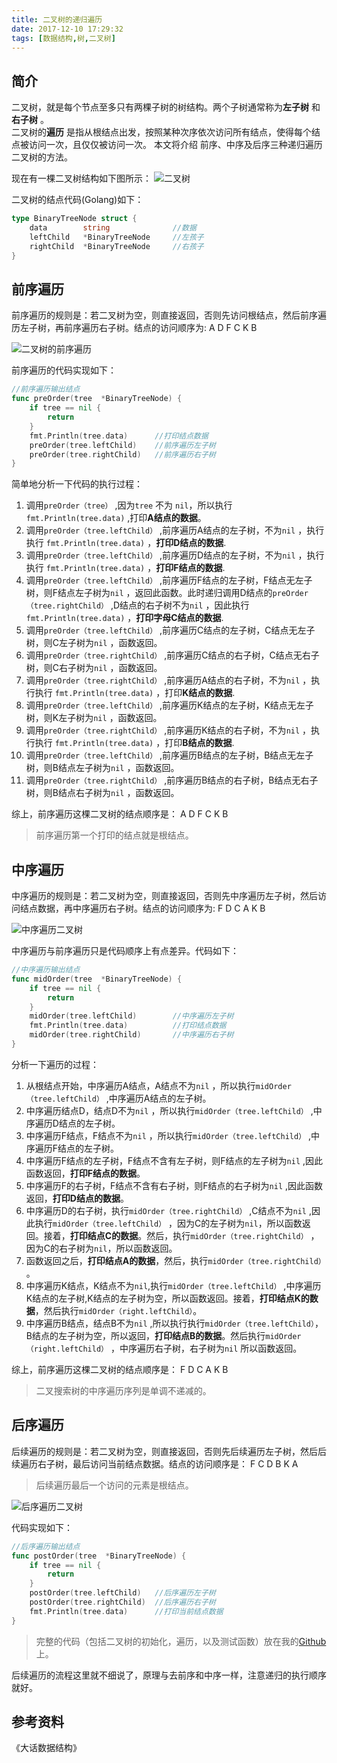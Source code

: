 ```yaml
---
title: 二叉树的递归遍历
date: 2017-12-10 17:29:32
tags: [数据结构,树,二叉树]
---
```


## 简介
二叉树，就是每个节点至多只有两棵子树的树结构。两个子树通常称为**左子树** 和**右子树** 。   
二叉树的**遍历** 是指从根结点出发，按照某种次序依次访问所有结点，使得每个结点被访问一次，且仅仅被访问一次。  本文将介绍 前序、中序及后序三种递归遍历二叉树的方法。

<!-- more -->

现在有一棵二叉树结构如下图所示：
![二叉树](https://wx4.sinaimg.cn/mw690/857afa84gy1fmbmybw2rnj20gp0dc3yn.jpg)

二叉树的结点代码(Golang)如下：

```go
type BinaryTreeNode struct {
	data 		string				//数据
	leftChild 	*BinaryTreeNode		//左孩子
	rightChild	*BinaryTreeNode		//右孩子
}
```





## 前序遍历

前序遍历的规则是：若二叉树为空，则直接返回，否则先访问根结点，然后前序遍历左子树，再前序遍历右子树。结点的访问顺序为: A D F C K B

![二叉树的前序遍历](https://wx4.sinaimg.cn/mw690/857afa84gy1fmbn9kg03mj20hm0czwet.jpg)

前序遍历的代码实现如下：

```go
//前序遍历输出结点
func preOrder(tree  *BinaryTreeNode) {
	if tree == nil {
		return
	}
	fmt.Println(tree.data)		//打印结点数据
	preOrder(tree.leftChild)	//前序遍历左子树
	preOrder(tree.rightChild)	//前序遍历右子树
}
```

简单地分析一下代码的执行过程：

1. 调用`preOrder（tree）` ,因为`tree` 不为 `nil`，所以执行 `fmt.Println(tree.data)` ,打印**A结点的数据**。
2. 调用`preOrder（tree.leftChild）` ,前序遍历A结点的左子树，不为`nil` ，执行执行 `fmt.Println(tree.data)` ，**打印D结点的数据**.
3. 调用`preOrder（tree.leftChild）` ,前序遍历D结点的左子树，不为`nil` ，执行执行 `fmt.Println(tree.data)` ，**打印F结点的数据**.
4. 调用`preOrder（tree.leftChild）` ,前序遍历F结点的左子树，F结点无左子树，则F结点左子树为`nil` ，返回此函数。此时递归调用D结点的`preOrder（tree.rightChild）` ,D结点的右子树不为`nil` ，因此执行 `fmt.Println(tree.data)` ，**打印字母C结点的数据**.
5. 调用`preOrder（tree.leftChild）` ,前序遍历C结点的左子树，C结点无左子树，则C左子树为`nil` ，函数返回。
6. 调用`preOrder（tree.rightChild）` ,前序遍历C结点的右子树，C结点无右子树，则C右子树为`nil` ，函数返回。
7. 调用`preOrder（tree.rightChild）` ,前序遍历A结点的右子树，不为`nil` ，执行执行 `fmt.Println(tree.data)` ，打印**K结点的数据**.
8. 调用`preOrder（tree.leftChild）` ,前序遍历K结点的左子树，K结点无左子树，则K左子树为`nil` ，函数返回。
9. 调用`preOrder（tree.rightChild）` ,前序遍历K结点的右子树，不为`nil` ，执行执行 `fmt.Println(tree.data)` ，打印**B结点的数据**.
10. 调用`preOrder（tree.leftChild）` ,前序遍历B结点的左子树，B结点无左子树，则B结点左子树为`nil` ，函数返回。
11. 调用`preOrder（tree.rightChild）` ,前序遍历B结点的右子树，B结点无右子树，则B结点右子树为`nil` ，函数返回。

综上，前序遍历这棵二叉树的结点顺序是： A D F C K B

>前序遍历第一个打印的结点就是根结点。  



## 中序遍历

中序遍历的规则是：若二叉树为空，则直接返回，否则先中序遍历左子树，然后访问结点数据，再中序遍历右子树。结点的访问顺序为: F D C A K B

![中序遍历二叉树](https://wx1.sinaimg.cn/mw690/857afa84gy1fmbp3914toj20h70dcdg6.jpg)

中序遍历与前序遍历只是代码顺序上有点差异。代码如下：

```go
//中序遍历输出结点
func midOrder(tree  *BinaryTreeNode) {
	if tree == nil {
		return
	}
	midOrder(tree.leftChild)		//中序遍历左子树
	fmt.Println(tree.data)			//打印结点数据
	midOrder(tree.rightChild)		//中序遍历右子树
}
```



分析一下遍历的过程：

1. 从根结点开始，中序遍历A结点，A结点不为`nil` ，所以执行`midOrder（tree.leftChild）` ,中序遍历A结点的左子树。
2. 中序遍历结点D，结点D不为`nil` ，所以执行`midOrder（tree.leftChild）` ,中序遍历D结点的左子树。
3. 中序遍历F结点，F结点不为`nil` ，所以执行`midOrder（tree.leftChild）` ,中序遍历F结点的左子树。
4. 中序遍历F结点的左子树，F结点不含有左子树，则F结点的左子树为`nil` ,因此函数返回，**打印F结点的数据**。
5. 中序遍历F的右子树，F结点不含有右子树，则F结点的右子树为`nil` ,因此函数返回，**打印D结点的数据**。
6. 中序遍历D的右子树，执行`midOrder（tree.rightChild）` ,C结点不为`nil` ,因此执行`midOrder（tree.leftChild）` ，因为C的左子树为`nil`，所以函数返回。接着，**打印结点C的数据**。然后，执行`midOrder（tree.rightChild）` ，因为C的右子树为`nil`，所以函数返回。
7. 函数返回之后，**打印结点A的数据**，然后，执行`midOrder（tree.rightChild）` 。
8. 中序遍历K结点，K结点不为`nil`,执行`midOrder（tree.leftChild）` ,中序遍历K结点的左子树,K结点的左子树为空，所以函数返回。接着，**打印结点K的数据**，然后执行`midOrder（right.leftChild）`。
9. 中序遍历B结点，结点B不为`nil` ,所以执行执行`midOrder（tree.leftChild）`，B结点的左子树为空，所以返回，**打印结点B的数据**。然后执行`midOrder（right.leftChild）` ，中序遍历右子树，右子树为`nil` 所以函数返回。

综上，前序遍历这棵二叉树的结点顺序是： F D C A K B

>二叉搜索树的中序遍历序列是单调不递减的。

## 后序遍历

后续遍历的规则是：若二叉树为空，则直接返回，否则先后续遍历左子树，然后后续遍历右子树，最后访问当前结点数据。结点的访问顺序是： F C D B K A

>后续遍历最后一个访问的元素是根结点。


![后序遍历二叉树](https://wx1.sinaimg.cn/mw690/857afa84gy1fmbq39n0s8j20gb0dmglz.jpg)

代码实现如下：

```go
//后序遍历输出结点
func postOrder(tree  *BinaryTreeNode) {
	if tree == nil {
		return
	}
	postOrder(tree.leftChild)	//后序遍历左子树
	postOrder(tree.rightChild)	//后序遍历右子树
	fmt.Println(tree.data)		//打印当前结点数据
}
```

> 完整的代码（包括二叉树的初始化，遍历，以及测试函数）放在我的[Github](https://github.com/qiuzhenyuan/DataStructurePractice "Github") 上。


后续遍历的流程这里就不细说了，原理与去前序和中序一样，注意递归的执行顺序就好。

## 参考资料
《大话数据结构》





​